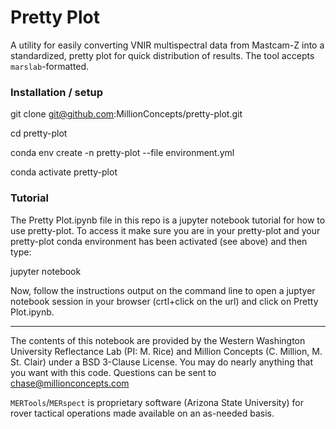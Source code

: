 # Pretty Plot

A utility for easily converting VNIR multispectral data from Mastcam-Z into a standardized, pretty plot for quick distribution of results. The tool accepts `marslab`-formatted.

### Installation / setup
git clone git@github.com:MillionConcepts/pretty-plot.git

cd pretty-plot

conda env create -n pretty-plot --file environment.yml 

conda activate pretty-plot

### Tutorial
The Pretty Plot.ipynb file in this repo is a jupyter notebook tutorial for how to use pretty-plot. To access it make sure you are in your pretty-plot and your pretty-plot conda environment has been activated (see above) and then type:

jupyter notebook

Now, follow the instructions output on the command line to open a juptyer notebook session in your browser (crtl+click on the url) and click on Pretty Plot.ipynb.

---
The contents of this notebook are provided by the Western Washington University Reflectance Lab (PI: M. Rice) and Million Concepts (C. Million, M. St. Clair) under a BSD 3-Clause License. You may do nearly anything that you want with this code. Questions can be sent to chase@millionconcepts.com

`MERTools`/`MERspect` is proprietary software (Arizona State University) for rover tactical operations made available on an as-needed basis.
